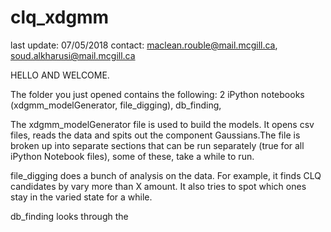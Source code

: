 # clq_xdgmm 
last update: 07/05/2018
contact: maclean.rouble@mail.mcgill.ca, soud.alkharusi@mail.mcgill.ca

HELLO AND WELCOME. 

The folder you just opened contains the following: 2 iPython notebooks (xdgmm_modelGenerator, file_digging), db_finding, 

The xdgmm_modelGenerator file is used to build the models. It opens csv files, reads the data and spits out the component Gaussians.The file is broken up into separate sections that can be run separately (true for all iPython Notebook files), some of these, take a while to run.  

file_digging does a bunch of analysis on the data. For example, it finds CLQ candidates by vary more than X amount. It also tries to spot which ones stay in the varied state for a while. 

db_finding looks through the 
